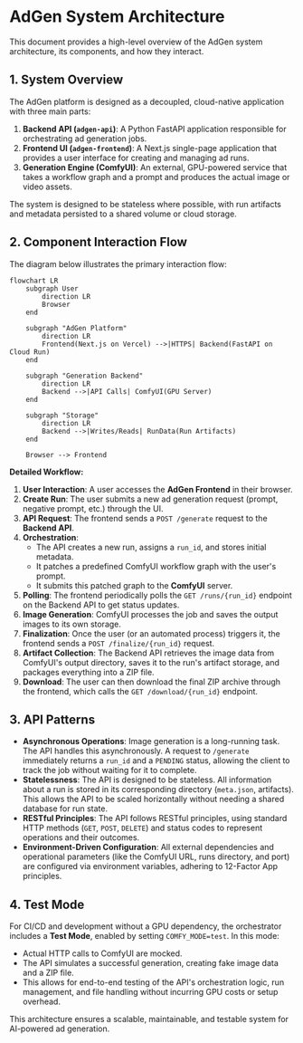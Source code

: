 # AdGen System Architecture

This document provides a high-level overview of the AdGen system architecture, its components, and how they interact.

## 1. System Overview

The AdGen platform is designed as a decoupled, cloud-native application with three main parts:

1.  **Backend API (`adgen-api`)**: A Python FastAPI application responsible for orchestrating ad generation jobs.
2.  **Frontend UI (`adgen-frontend`)**: A Next.js single-page application that provides a user interface for creating and managing ad runs.
3.  **Generation Engine (ComfyUI)**: An external, GPU-powered service that takes a workflow graph and a prompt and produces the actual image or video assets.

The system is designed to be stateless where possible, with run artifacts and metadata persisted to a shared volume or cloud storage.

## 2. Component Interaction Flow

The diagram below illustrates the primary interaction flow:

```mermaid
flowchart LR
    subgraph User
        direction LR
        Browser
    end

    subgraph "AdGen Platform"
        direction LR
        Frontend(Next.js on Vercel) -->|HTTPS| Backend(FastAPI on Cloud Run)
    end

    subgraph "Generation Backend"
        direction LR
        Backend -->|API Calls| ComfyUI(GPU Server)
    end

    subgraph "Storage"
        direction LR
        Backend -->|Writes/Reads| RunData(Run Artifacts)
    end

    Browser --> Frontend
```

**Detailed Workflow:**

1.  **User Interaction**: A user accesses the **AdGen Frontend** in their browser.
2.  **Create Run**: The user submits a new ad generation request (prompt, negative prompt, etc.) through the UI.
3.  **API Request**: The frontend sends a `POST /generate` request to the **Backend API**.
4.  **Orchestration**:
    *   The API creates a new run, assigns a `run_id`, and stores initial metadata.
    *   It patches a predefined ComfyUI workflow graph with the user's prompt.
    *   It submits this patched graph to the **ComfyUI** server.
5.  **Polling**: The frontend periodically polls the `GET /runs/{run_id}` endpoint on the Backend API to get status updates.
6.  **Image Generation**: ComfyUI processes the job and saves the output images to its own storage.
7.  **Finalization**: Once the user (or an automated process) triggers it, the frontend sends a `POST /finalize/{run_id}` request.
8.  **Artifact Collection**: The Backend API retrieves the image data from ComfyUI's output directory, saves it to the run's artifact storage, and packages everything into a ZIP file.
9.  **Download**: The user can then download the final ZIP archive through the frontend, which calls the `GET /download/{run_id}` endpoint.

## 3. API Patterns

*   **Asynchronous Operations**: Image generation is a long-running task. The API handles this asynchronously. A request to `/generate` immediately returns a `run_id` and a `PENDING` status, allowing the client to track the job without waiting for it to complete.
*   **Statelessness**: The API is designed to be stateless. All information about a run is stored in its corresponding directory (`meta.json`, artifacts). This allows the API to be scaled horizontally without needing a shared database for run state.
*   **RESTful Principles**: The API follows RESTful principles, using standard HTTP methods (`GET`, `POST`, `DELETE`) and status codes to represent operations and their outcomes.
*   **Environment-Driven Configuration**: All external dependencies and operational parameters (like the ComfyUI URL, runs directory, and port) are configured via environment variables, adhering to 12-Factor App principles.

## 4. Test Mode

For CI/CD and development without a GPU dependency, the orchestrator includes a **Test Mode**, enabled by setting `COMFY_MODE=test`. In this mode:

*   Actual HTTP calls to ComfyUI are mocked.
*   The API simulates a successful generation, creating fake image data and a ZIP file.
*   This allows for end-to-end testing of the API's orchestration logic, run management, and file handling without incurring GPU costs or setup overhead.

This architecture ensures a scalable, maintainable, and testable system for AI-powered ad generation.
